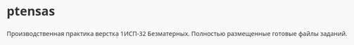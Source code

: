 # ptensas
Производственная практика верстка 1ИСП-32 Безматерных.
Полностью размещенные готовые файлы заданий.
<html>
<head>
    <meta charset="UTF-8">
    <meta name="viewport" content="width=device-width, initial-scale=1.0">
    <title>Задания по неделям практика</title>
    <style>
        :root {
            --primary-color: #2c3e50;
            --secondary-color: #34495e;
            --accent-color: #3498db;
            --text-color: #333;
            --light-gray: #f5f5f5;
            --border-radius: 4px;
        }
        body {
            font-family: 'Segoe UI', Tahoma, Geneva, Verdana, sans-serif;
            line-height: 1.6;
            color: var(--text-color);
            max-width: 1200px;
            margin: 0 auto;
            padding: 20px;
            background-color: #f9f9f9;
        }
        
        h2 {
            color: var(--primary-color);
            padding-bottom: 8px;
            border-bottom: 2px solid var(--accent-color);
            margin-top: 30px;
        }
        
        h3 {
            color: var(--secondary-color);
            margin: 20px 0 10px 0;
            font-weight: 500;
        }
        
        .weeks-container {
            display: flex;
            gap: 30px;
            flex-wrap: wrap;
        }
        
        .week {
            flex: 1;
            min-width: 300px;
            background: white;
            padding: 20px;
            border-radius: var(--border-radius);
            box-shadow: 0 2px 5px rgba(0,0,0,0.05);
        }
        
        .subtasks {
            margin-left: 10px;
        }
        
        .subtasks div {
            padding: 6px 0;
            border-bottom: 1px dotted #eee;
        }
        
        .subtasks div:last-child {
            border-bottom: none;
        }
        
        a {
            color: var(--accent-color);
            text-decoration: none;
            transition: color 0.2s;
        }
        
        a:hover {
            color: var(--primary-color);
            text-decoration: underline;
        }
        
        @media (max-width: 768px) {
            .weeks-container {
                flex-direction: column;
                gap: 20px;
            }
            
            .week {
                min-width: auto;
            }
        }
    </style>
</head>
<body>
    <div class="weeks-container">
        <div class="week">
            <h2>1 неделя</h2>
            <h3>Задание 1</h3>
            <div class="subtasks">
                <div><a href="https://pten4ikq.github.io/ptensas/Неделя 1/Задание 1/index.html">Задача 1</a></div>
            </div>
            
            <h3>Задание 2</h3>
            <div class="subtasks">
                <div><a href="https://pten4ikq.github.io/ptensas/Неделя 1/Задание 2/task_1.2.1.html">Задача 1</a></div>
                <div><a href="https://pten4ikq.github.io/ptensas/Неделя 1/Задание 2/task_1.2.2.html">Задача 2</a></div>
                <div><a href="https://pten4ikq.github.io/ptensas/Неделя 1/Задание 2/task_1.2.3.html">Задача 3</a></div>
            </div>
            
            <h3>Задание 3</h3>
            <div class="subtasks">
                <div><a href="https://pten4ikq.github.io/ptensas/Неделя 1/Задание 3/page1.html">Задача 1</a></div>
                <div><a href="https://pten4ikq.github.io/ptensas/Неделя 1/Задание 3/page2.html">Задача 2</a></div>
                <div><a href="https://pten4ikq.github.io/ptensas/Неделя 1/Задание 3/page3.html">Задача 3</a></div>
                <div><a href="https://pten4ikq.github.io/ptensas/Неделя 1/Задание 3/page4.html">Задача 4</a></div>
                <div><a href="https://pten4ikq.github.io/ptensas/Неделя 1/Задание 3/page5.html">Задача 5</a></div>
                <div><a href="https://pten4ikq.github.io/ptensas/Неделя 1/Задание 3/page6.html">Задача 6</a></div>
                <div><a href="https://pten4ikq.github.io/ptensas/Неделя 1/Задание 3/page7.html">Задача 7</a></div>
            </div>
            
            <h3>Задание 4</h3>
            <div class="subtasks">
                <div><a href="https://pten4ikq.github.io/ptensas/Неделя 1/Задание 4/page1.html">Задача 1</a></div>
                <div><a href="https://pten4ikq.github.io/ptensas/Неделя 1/Задание 4/page2.html">Задача 2</a></div>
                <div><a href="https://pten4ikq.github.io/ptensas/Неделя 1/Задание 4/page3.html">Задача 3</a></div>
                <div><a href="https://pten4ikq.github.io/ptensas/Неделя 1/Задание 4/page4.html">Задача 4</a></div>
                <div><a href="https://pten4ikq.github.io/ptensas/Неделя 1/Задание 4/page5.html">Задача 5</a></div>
                <div><a href="https://pten4ikq.github.io/ptensas/Неделя 1/Задание 4/page6.html">Задача 6</a></div>
            </div>
            
            <h3>Задание 5</h3>
            <div class="subtasks">
                <div><a href="https://pten4ikq.github.io/ptensas/Неделя 1/Задание 5/task5.html">Задача 1</a></div>
            </div>
            
            <h3>Задание 6</h3>
            <div class="subtasks">
                <div><a href="https://pten4ikq.github.io/ptensas/Неделя 1/Задание 6/page1.html">Задача 1</a></div>
                <div><a href="https://pten4ikq.github.io/ptensas/Неделя 1/Задание 6/page2.html">Задача 2</a></div>
                <div><a href="https://pten4ikq.github.io/ptensas/Неделя 1/Задание 6/page3.html">Задача 3</a></div>
            </div>
            
            <h3>Задание 7</h3>
            <div class="subtasks">
                <div><a href="https://pten4ikq.github.io/ptensas/Неделя 1/Задание 7/page1.html">Задача 1</a></div>
                <div><a href="https://pten4ikq.github.io/ptensas/Неделя 1/Задание 7/page2.html">Задача 2</a></div>
                <div><a href="https://pten4ikq.github.io/ptensas/Неделя 1/Задание 7/page3.html">Задача 3</a></div>
            </div>
            
            <h3>Задание 8</h3>
            <div class="subtasks">
                <div><a href="https://pten4ikq.github.io/ptensas/Неделя 1/Задание 8/task8.1.html">Задача 1</a></div>
                <div><a href="https://pten4ikq.github.io/ptensas/Неделя 1/Задание 8/task8.2.html">Задача 2</a></div>
                <div><a href="https://pten4ikq.github.io/ptensas/Неделя 1/Задание 8/task8.3.html">Задача 3</a></div>
            </div>
            
            <h3>Задание 9</h3>
            <div class="subtasks">
                <div><a href="https://pten4ikq.github.io/ptensas/Неделя 1/Задание 9/task1.html">Задача 1</a></div>
                <div><a href="https://pten4ikq.github.io/ptensas/Неделя 1/Задание 9/task2.html">Задача 2</a></div>
                <div><a href="https://pten4ikq.github.io/ptensas/Неделя 1/Задание 9/task3.html">Задача 3</a></div>
                <div><a href="https://pten4ikq.github.io/ptensas/Неделя 1/Задание 9/task4.html">Задача 4</a></div>
            </div>
            
            <h3>Задание 10</h3>
            <div class="subtasks">
                <div><a href="https://pten4ikq.github.io/ptensas/Неделя 1/Задание 10/general_task10.html">Задача 1</a></div>
            </div>
        </div>
        
        <div class="week">
            <h2>2 неделя</h2>
            <h3>Задание 1</h3>
            <div class="subtasks">
                <div><p>Задание с фигмой находятся в отчете</p></div>
            </div>
            
            <h3>Задание 2</h3>
            <div class="subtasks">
                <div><a href="https://pten4ikq.github.io/ptensas/Неделя 2/Задание 2/task1.html">Задача 1</a></div>
                <div><a href="https://pten4ikq.github.io/ptensas/Неделя 2/Задание 2/task2.html">Задача 2</a></div>
                <div><a href="https://pten4ikq.github.io/ptensas/Неделя 2/Задание 2/task3.html">Задача 3</a></div>
            </div>
            
            <h3>Задание 3</h3>
            <div class="subtasks">
                <div><a href="https://pten4ikq.github.io/ptensas/Неделя 2/Задание 3/task3.2.html">Задача 1</a></div>
            </div>
            
            <h3>Задание 4</h3>
            <div class="subtasks">
                <div><a href="https://pten4ikq.github.io/ptensas/Неделя 2/Задание 4/task1.html">Задача 1</a></div>
                <div><a href="https://pten4ikq.github.io/ptensas/Неделя 2/Задание 4/task2.html">Задача 2</a></div>
                <div><a href="https://pten4ikq.github.io/ptensas/Неделя 2/Задание 4/task3.html">Задача 3</a></div>
                <div><a href="https://pten4ikq.github.io/ptensas/Неделя 2/Задание 4/task4.html">Задача 4</a></div>
                <div><a href="https://pten4ikq.github.io/ptensas/Неделя 2/Задание 4/task5.html">Задача 5</a></div>
            </div>
            
            <h3>Задание 5</h3>
            <div class="subtasks">
                <div><a href="https://pten4ikq.github.io/ptensas/Неделя 2/Задание 5/task1.html">Задача 1</a></div>
                <div><a href="https://pten4ikq.github.io/ptensas/Неделя 2/Задание 5/task2.html">Задача 2</a></div>
                <div><a href="https://pten4ikq.github.io/ptensas/Неделя 2/Задание 5/task3.html">Задача 3</a></div>
                <div><a href="https://pten4ikq.github.io/ptensas/Неделя 2/Задание 5/task4.html">Задача 4</a></div>
            </div>
            
            <h3>Задание 6</h3>
            <div class="subtasks">
                <div><a href="https://pten4ikq.github.io/ptensas/Неделя 2/Задание 6/task1.html">Задача 1</a></div>
                <div><a href="https://pten4ikq.github.io/ptensas/Неделя 2/Задание 6/task2.html">Задача 2</a></div>
                <div><a href="https://pten4ikq.github.io/ptensas/Неделя 2/Задание 6/task3.html">Задача 3</a></div>
                <div><a href="https://pten4ikq.github.io/ptensas/Неделя 2/Задание 6/task4.html">Задача 4</a></div>
                <div><a href="https://pten4ikq.github.io/ptensas/Неделя 2/Задание 6/task5.html">Задача 5</a></div>
            </div>
        </div>
    </div>
</body>
</html>
